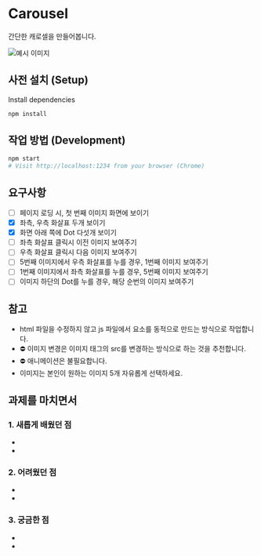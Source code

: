 # Carousel

간단한 캐로셀을 만들어봅니다.

![예시 이미지](./carousel.png)

## 사전 설치 (Setup)

Install dependencies

```sh
npm install
```

## 작업 방법 (Development)

```sh
npm start
# Visit http://localhost:1234 from your browser (Chrome)
```

## 요구사항

- [ ] 페이지 로딩 시, 첫 번째 이미지 화면에 보이기
- [x] 좌측, 우측 화살표 두개 보이기
- [x] 화면 아래 쪽에 Dot 다섯개 보이기
- [ ] 좌측 화살표 클릭시 이전 이미지 보여주기
- [ ] 우측 화살표 클릭시 다음 이미지 보여주기
- [ ] 5번째 이미지에서 우측 화살표를 누를 경우, 1번째 이미지 보여주기
- [ ] 1번째 이미지에서 좌측 화살표를 누를 경우, 5번째 이미지 보여주기
- [ ] 이미지 하단의 Dot를 누를 경우, 해당 순번의 이미지 보여주기

## 참고

- html 파일을 수정하지 않고 js 파일에서 요소를 동적으로 만드는 방식으로 작업합니다.
- ⛔️ 이미지 변경은 이미지 태그의 src를 변경하는 방식으로 하는 것을 추천합니다.
- ⛔️ 애니메이션은 불필요합니다.
- 이미지는 본인이 원하는 이미지 5개 자유롭게 선택하세요.

## 과제를 마치면서

### 1. 새롭게 배웠던 점

-
-

### 2. 어려웠던 점

-
-

### 3. 궁금한 점

-
-
